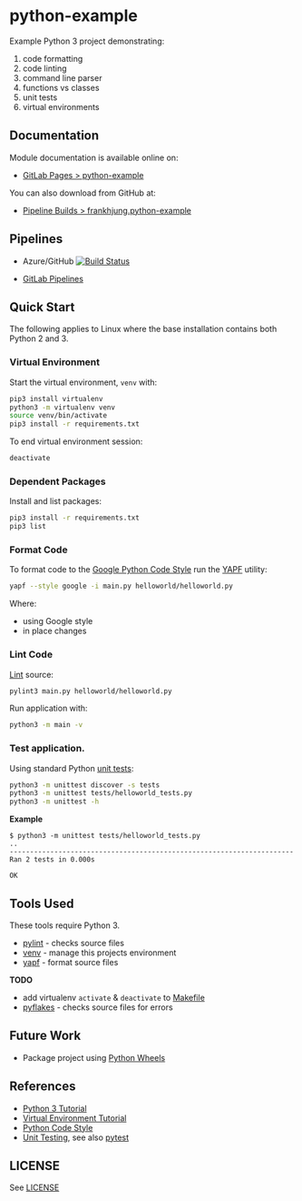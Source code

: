 # python-example

Example Python 3 project demonstrating:

1. code formatting
1. code linting
1. command line parser
1. functions vs classes
1. unit tests
1. virtual environments

## Documentation

Module documentation is available online on:

* [GitLab Pages > python-example](https://themarlogroup.gitlab.io/training/students/fjung/python-example)

You can also download from GitHub at:

* [Pipeline Builds > frankhjung.python-example](https://dev.azure.com/frankhjung/python/_build?definitionId=9)

## Pipelines

* Azure/GitHub [![Build Status](https://dev.azure.com/frankhjung/python/_apis/build/status/frankhjung.python-example?branchName=master)](https://dev.azure.com/frankhjung/python/_build/latest?definitionId=9&branchName=master)

* [GitLab Pipelines](https://gitlab.com/theMarloGroup/training/students/fjung/python-example/pipelines)

## Quick Start

The following applies to Linux where the base installation contains both Python
2 and 3.

### Virtual Environment

Start the virtual environment, `venv` with:

```bash
pip3 install virtualenv
python3 -m virtualenv venv
source venv/bin/activate
pip3 install -r requirements.txt
```

To end virtual environment session:

```bash
deactivate
```

### Dependent Packages

Install and list packages:

```bash
pip3 install -r requirements.txt
pip3 list
```

### Format Code

To format code to the [Google Python Code
Style](https://github.com/google/styleguide/blob/gh-pages/pyguide.md) run the
[YAPF](https://github.com/google/yapf) utility:

```bash
yapf --style google -i main.py helloworld/helloworld.py
```

Where:

  - using Google style 
  - in place changes

### Lint Code

[Lint](https://www.pylint.org/) source:

```bash
pylint3 main.py helloworld/helloworld.py
```

Run application with:

```bash
python3 -m main -v
```

### Test application.

Using standard Python [unit tests]():

```bash
python3 -m unittest discover -s tests
python3 -m unittest tests/helloworld_tests.py
python3 -m unittest -h
```

**Example**

```text
$ python3 -m unittest tests/helloworld_tests.py
..
----------------------------------------------------------------------
Ran 2 tests in 0.000s

OK
```

## Tools Used

These tools require Python 3.

* [pylint](https://www.pylint.org/) - checks source files
* [venv](https://docs.python.org/library/venv.html) - manage this projects environment
* [yapf](https://github.com/google/yapf) - format source files

**TODO**

* add virtualenv `activate` & `deactivate` to [Makefile](./Makefile)
* [pyflakes](https://pypi.org/project/pyflakes/) - checks source files for errors

## Future Work

* Package project using [Python Wheels](https://pythonwheels.com/)

## References

* [Python 3 Tutorial](https://docs.python.org/3/tutorial/)
* [Virtual Environment Tutorial](https://realpython.com/python-virtual-environments-a-primer/)
* [Python Code Style](https://github.com/google/styleguide/blob/gh-pages/pyguide.md)
* [Unit Testing](https://docs.python.org/library/unittest.html), see also [pytest](https://docs.pytest.org/)

## LICENSE

See [LICENSE](./LICENSE)
